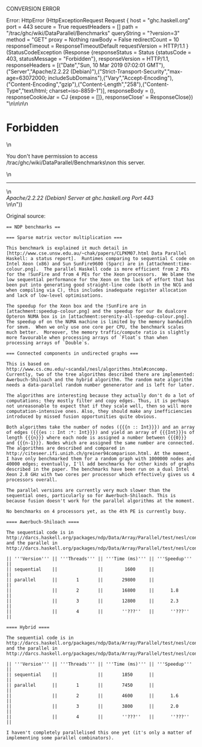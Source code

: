 CONVERSION ERROR

Error: HttpError (HttpExceptionRequest Request {
  host                 = "ghc.haskell.org"
  port                 = 443
  secure               = True
  requestHeaders       = []
  path                 = "/trac/ghc/wiki/DataParallel/Benchmarks"
  queryString          = "?version=3"
  method               = "GET"
  proxy                = Nothing
  rawBody              = False
  redirectCount        = 10
  responseTimeout      = ResponseTimeoutDefault
  requestVersion       = HTTP/1.1
}
 (StatusCodeException (Response {responseStatus = Status {statusCode = 403, statusMessage = "Forbidden"}, responseVersion = HTTP/1.1, responseHeaders = [("Date","Sun, 10 Mar 2019 07:02:01 GMT"),("Server","Apache/2.2.22 (Debian)"),("Strict-Transport-Security","max-age=63072000; includeSubDomains"),("Vary","Accept-Encoding"),("Content-Encoding","gzip"),("Content-Length","258"),("Content-Type","text/html; charset=iso-8859-1")], responseBody = (), responseCookieJar = CJ {expose = []}, responseClose' = ResponseClose}) "<!DOCTYPE HTML PUBLIC \"-//IETF//DTD HTML 2.0//EN\">\n<html><head>\n<title>403 Forbidden</title>\n</head><body>\n<h1>Forbidden</h1>\n<p>You don't have permission to access /trac/ghc/wiki/DataParallel/Benchmarks\non this server.</p>\n<hr>\n<address>Apache/2.2.22 (Debian) Server at ghc.haskell.org Port 443</address>\n</body></html>\n"))

Original source:

```trac
== NDP benchmarks ==

=== Sparse matrix vector multiplication ===

This benchmark is explained it much detail in [http://www.cse.unsw.edu.au/~chak/papers/CLPKM07.html Data Parallel Haskell: a status report].  Runtimes comparing to sequential C code on Intel Xeon (x86) and Sun SunFire9600 (Sparc) are in [attachment:time-colour.png].  The parallel Haskell code is more efficient from 2 PEs for the !SunFire and from 4 PEs for the Xeon processors.  We blame the low sequential performance for the Xeon on the lack of effort that has been put into generating good straight-line code (both in the NCG and when compiling via C), this includes inadequate register allocation and lack of low-level optimisations.

The speedup for the Xeon box and the !SunFire are in [attachment:speedup-colour.png] and the speedup for our 8x dualcore Opteron NUMA box is in [attachment:serenity-all-speedup-colour.png].  The speedup of on the NUMA machine is limited by the memory bandwidth for smvm.  When we only use one core per CPU, the benchmark scales much better.  Moreover, the memory traffic/compute ratio is slightly more favourable when processing arrays of `Float`s than when processing arrays of `Double`s.

=== Connected components in undirected graphs ===

This is based on http://www.cs.cmu.edu/~scandal/nesl/algorithms.html#concomp. Currently, two of the tree algorithms described there are implemented: 
Awerbuch-Shiloach and the hybrid algorithm. The random mate algorithm needs a data-parallel random number genenerator and is left for later.

The algorithms are interesting because they actually don't do a lot of computations; they mostly filter and copy edges. Thus, it is perhaps not unreasonable to expect that if they scale well, then so will more computation-intensive ones. Also, they should make any inefficiencies introduced by missed fusion opportunities quite obvious.

Both algorithms take the number of nodes ({{{n :: Int}}}) and an array of edges ({{{es :: Int :*: Int}}}) and yield an array of {{{Int}}}s of length {{{n}}} where each node is assigned a number between {{{0}}} and {{{n-1}}}. Nodes which are assigned the same number are connected. The algorithms are described and compared in http://citeseer.ifi.unizh.ch/greiner94comparison.html. At the moment, I have only benchmarked them for a random graph with 1000000 nodes and 40000 edges; eventually, I'll add benchmarks for other kinds of graphs described in the paper. The benchmarks have been run on a dual Intel Xeon 2.8 GHz with two cores per processor which effectively gives us 4 processors overall.

The parallel versions are currently very much slower than the sequential ones, particularly so for Awerbuch-Shiloach. This is because fusion doesn't work for the parallel algorithms at the moment.

No benchmarks on 4 processors yet, as the 4th PE is currently busy.

==== Awerbuch-Shiloach ====

The sequential code is in http://darcs.haskell.org/packages/ndp/Data/Array/Parallel/test/nesl/concomp/AwShU.hs and the parallel in http://darcs.haskell.org/packages/ndp/Data/Array/Parallel/test/nesl/concomp/AwShUP.hs.

|| '''Version''' || '''Threads''' || '''Time (ms)''' || '''Speedup''' ||
|| sequential    ||               ||        1600     ||               ||
|| parallel      ||       1       ||       29800     ||               ||
||               ||       2       ||       16800     ||      1.8      ||
||               ||       3       ||       12800     ||      2.3      ||
||               ||       4       ||       ''???''   ||      ''???''  ||

==== Hybrid ====

The sequential code is in http://darcs.haskell.org/packages/ndp/Data/Array/Parallel/test/nesl/concomp/HybU.hs and the parallel in http://darcs.haskell.org/packages/ndp/Data/Array/Parallel/test/nesl/concomp/HybUP.hs.

|| '''Version''' || '''Threads''' || '''Time (ms)''' || '''Speedup''' ||
|| sequential    ||               ||       1850      ||               ||
|| parallel      ||       1       ||       7450      ||               ||
||               ||       2       ||       4600      ||      1.6      ||
||               ||       3       ||       3800      ||      2.0      ||
||               ||       4       ||       ''???''   ||      ''???''  ||

I haven't completely parallelised this one yet (it's only a matter of implementing some parallel combinators).

```
